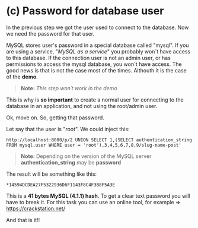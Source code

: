 # (c) Password for database user

In the previous step we got the user used to connect to the database.
Now we need the password for that user.

MySQL stores user's password in a special database called "mysql". If you are using a service, "*MySQL as a service*" you probably won´t have access to this database.
If the connection user is not an admin user, or has permissions to access the mysql database, you won´t have access.
The good news is that is not the case most of the times. Althouth it is the case of the **demo**.

> **Note:** *This step won´t work in the demo*

This is why is **so important** to create a normal user for connecting to the database in an application, and not using the root/admin user.

Ok, move on.
So, getting that password.

Let say that the user is "*root*". We could inject this:

```shell
http://localhost:8080/p/2 UNION SELECT 1,(SELECT authentication_string FROM mysql.user WHERE user = 'root'),3,4,5,6,7,8,9/slug-name-post'
```

> **Note:** Depending on the version of the MySQL server **authentication_string** may be **password**


The result will be something like this: 
```shell
*14594DCDEA27F5322936D6F1143F8C4F3B8F5A3E
```

This is a **41 bytes MySQL (4.1.1) hash**.
To get a clear text password you will have to break it. For this task you can use an online tool, for example => https://crackstation.net/

And that is it!!
